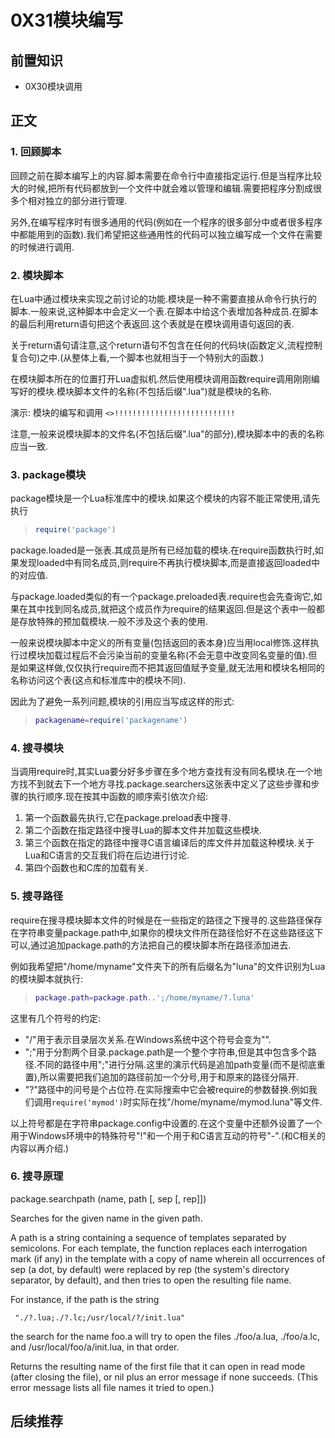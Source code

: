 # 0X31模块编写

## 前置知识

* 0X30模块调用

## 正文

### 1. 回顾脚本

回顾之前在脚本编写上的内容.脚本需要在命令行中直接指定运行.但是当程序比较大的时候,把所有代码都放到一个文件中就会难以管理和编辑.需要把程序分割成很多个相对独立的部分进行管理.

另外,在编写程序时有很多通用的代码(例如在一个程序的很多部分中或者很多程序中都能用到的函数).我们希望把这些通用性的代码可以独立编写成一个文件在需要的时候进行调用.

### 2. 模块脚本

在Lua中通过模块来实现之前讨论的功能.模块是一种不需要直接从命令行执行的脚本.一般来说,这种脚本中会定义一个表.在脚本中给这个表增加各种成员.在脚本的最后利用return语句把这个表返回.这个表就是在模块调用语句返回的表.

关于return语句请注意,这个return语句不包含在任何的代码块(函数定义,流程控制复合句)之中.(从整体上看,一个脚本也就相当于一个特别大的函数.)

在模块脚本所在的位置打开Lua虚拟机.然后使用模块调用函数require调用刚刚编写好的模块.模块脚本文件的名称(不包括后缀".lua")就是模块的名称.

演示: 模块的编写和调用 `<>!!!!!!!!!!!!!!!!!!!!!!!!!!!`

注意,一般来说模块脚本的文件名(不包括后缀".lua"的部分),模块脚本中的表的名称应当一致.

### 3. package模块

package模块是一个Lua标准库中的模块.如果这个模块的内容不能正常使用,请先执行

>```lua
>require('package')
>```

package.loaded是一张表.其成员是所有已经加载的模块.在require函数执行时,如果发现loaded中有同名成员,则require不再执行模块脚本,而是直接返回loaded中的对应值.

与package.loaded类似的有一个package.preloaded表.require也会先查询它,如果在其中找到同名成员,就把这个成员作为require的结果返回.但是这个表中一般都是存放特殊的预加载模块.一般不涉及这个表的使用.

一般来说模块脚本中定义的所有变量(包括返回的表本身)应当用local修饰.这样执行过模块加载过程后不会污染当前的变量名称(不会无意中改变同名变量的值).但是如果这样做,仅仅执行require而不把其返回值赋予变量,就无法用和模块名相同的名称访问这个表(这点和标准库中的模块不同).

因此为了避免一系列问题,模块的引用应当写成这样的形式:

>```lua
>packagename=require('packagename')
>```

### 4. 搜寻模块

当调用require时,其实Lua要分好多步骤在多个地方查找有没有同名模块.在一个地方找不到就去下一个地方寻找.package.searchers这张表中定义了这些步骤和步骤的执行顺序.现在按其中函数的顺序索引依次介绍:

1. 第一个函数最先执行,它在package.preload表中搜寻.
1. 第二个函数在指定路径中搜寻Lua的脚本文件并加载这些模块.
1. 第三个函数在指定的路径中搜寻C语言编译后的库文件并加载这种模块.关于Lua和C语言的交互我们将在后边进行讨论.
1. 第四个函数也和C库的加载有关.

### 5. 搜寻路径

require在搜寻模块脚本文件的时候是在一些指定的路径之下搜寻的.这些路径保存在字符串变量package.path中,如果你的模块文件所在路径恰好不在这些路径这下可以,通过追加package.path的方法把自己的模块脚本所在路径添加进去.

例如我希望把"/home/myname"文件夹下的所有后缀名为"luna"的文件识别为Lua的模块脚本就执行:

>```lua
>package.path=package.path..';/home/myname/?.luna'
>```

这里有几个符号的约定:

* "/"用于表示目录层次关系.在Windows系统中这个符号会变为"\".
* ";"用于分割两个目录.package.path是一个整个字符串,但是其中包含多个路径.不同的路径中用";"进行分隔.这里的演示代码是追加path变量(而不是彻底重置),所以需要把我们追加的路径前加一个分号,用于和原来的路径分隔开.
* "?"路径中的问号是个占位符.在实际搜索中它会被require的参数替换.例如我们调用`require('mymod')`时实际在找"/home/myname/mymod.luna"等文件.

以上符号都是在字符串package.config中设置的.在这个变量中还额外设置了一个用于Windows环境中的特殊符号"!"和一个用于和C语言互动的符号"-".(和C相关的内容以再介绍.)

### 6. 搜寻原理


package.searchpath (name, path [, sep [, rep]])

Searches for the given name in the given path.

A path is a string containing a sequence of templates separated by semicolons. For each template, the function replaces each interrogation mark (if any) in the template with a copy of name wherein all occurrences of sep (a dot, by default) were replaced by rep (the system's directory separator, by default), and then tries to open the resulting file name.

For instance, if the path is the string

     "./?.lua;./?.lc;/usr/local/?/init.lua"
the search for the name foo.a will try to open the files ./foo/a.lua, ./foo/a.lc, and /usr/local/foo/a/init.lua, in that order.

Returns the resulting name of the first file that it can open in read mode (after closing the file), or nil plus an error message if none succeeds. (This error message lists all file names it tried to open.)


## 后续推荐

